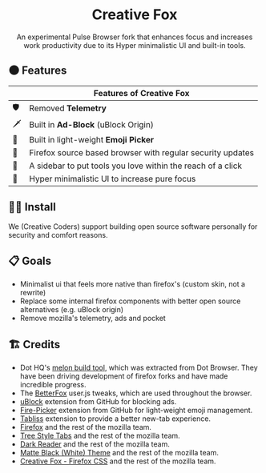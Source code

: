 


<div align="center">

# Creative Fox
An experimental Pulse Browser fork that enhances focus and increases work productivity due to its Hyper minimalistic UI and built-in tools.

</div>

## 🌑 Features
|  |Features of Creative Fox|
|--|--|
|🛡️|Removed **Telemetry**|
|🗡️|Built in **Ad-Block** (uBlock Origin)|
|💃|Built in light-weight **Emoji Picker**|
|🦊|Firefox source based browser with regular security updates|
|🍫|A sidebar to put tools you love within the reach of a click|
|📖|Hyper minimalistic UI to increase pure focus|

## 👨‍💻 Install
We (Creative Coders) support building open source software personally for security and comfort reasons. 

## 📋 Goals

- Minimalist ui that feels more native than firefox's (custom skin, not a rewrite)
- Replace some internal firefox components with better open source alternatives (e.g. uBlock origin)
- Remove mozilla's telemetry, ads and pocket

## 🏗️ Credits

- Dot HQ's [melon build tool](https://github.com/dothq/melon), which was extracted from Dot Browser. They have been driving development of firefox forks and have made incredible progress.
- The [BetterFox](https://github.com/yokoffing/Better-Fox) user.js tweaks, which are used throughout the browser.
- [uBlock](https://github.com/gorhill/uBlock) extension from GitHub for blocking ads.
- [Fire-Picker](https://github.com/pulse-browser/fire-picker) extension from GitHub for light-weight emoji management.
- [Tabliss](https://github.com/joelshepherd/tabliss) extension to provide a better new-tab experience.
- [Firefox](https://firefox.com) and the rest of the mozilla team.
- [Tree Style Tabs](https://addons.mozilla.org/en-US/firefox/addon/tree-style-tab/?utm_source=addons.mozilla.org&utm_medium=referral&utm_content=search) and the rest of the mozilla team.
- [Dark Reader](https://addons.mozilla.org/en-US/firefox/addon/darkreader/) and the rest of the mozilla team.
- [Matte Black (White) Theme](https://addons.mozilla.org/en-US/firefox/addon/matte-black-theme/) and the rest of the mozilla team.
- [Creative Fox - Firefox CSS](https://gitlab.com/officialccoders/creative-fox-theme-firefox-css) and the rest of the mozilla team.
